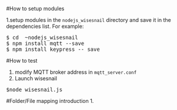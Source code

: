 #How to setup modules

1.setup modules in the `nodejs_wisesnail` directory and save it in the dependencies list. For example:
<pre>
$ cd  ~nodejs_wisesnail
$ npm install mqtt --save
$ npm install keypress -- save
</pre>

#How to test
1. modify MQTT broker address in `mqtt_server.conf`
2. Launch wisesnail
<pre>
$node wisesnail.js
</pre>

#Folder/File mapping introduction
1.
